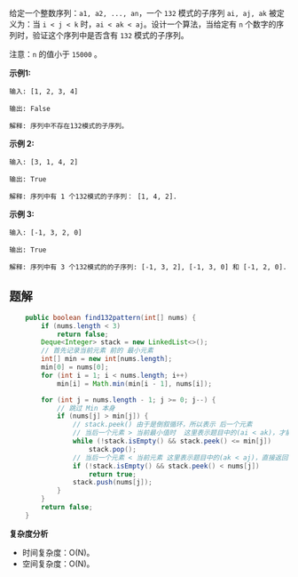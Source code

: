 给定一个整数序列：`a1, a2, ..., an`，一个 `132` 模式的子序列 `ai, aj, ak` 被定义为：当 `i < j < k` 时，`ai < ak < aj`。设计一个算法，当给定有 `n` 个数字的序列时，验证这个序列中是否含有 `132` 模式的子序列。

注意：`n` 的值小于 `15000` 。

**示例1:**

```
输入: [1, 2, 3, 4]

输出: False

解释: 序列中不存在132模式的子序列。
```

**示例 2:**

```
输入: [3, 1, 4, 2]

输出: True

解释: 序列中有 1 个132模式的子序列： [1, 4, 2].
```

**示例 3:**

```
输入: [-1, 3, 2, 0]

输出: True

解释: 序列中有 3 个132模式的的子序列: [-1, 3, 2], [-1, 3, 0] 和 [-1, 2, 0].
```

## 题解

```java
    public boolean find132pattern(int[] nums) {
        if (nums.length < 3)
            return false;
        Deque<Integer> stack = new LinkedList<>();
        // 首先记录当前元素 前的 最小元素
        int[] min = new int[nums.length];
        min[0] = nums[0];
        for (int i = 1; i < nums.length; i++)
            min[i] = Math.min(min[i - 1], nums[i]);

        for (int j = nums.length - 1; j >= 0; j--) {
            // 跳过 Min 本身
            if (nums[j] > min[j]) {
                // stack.peek() 由于是倒叙循环，所以表示 后一个元素
                // 当后一个元素 > 当前最小值时  这里表示题目中的(ai < ak)，才能跳过 while
                while (!stack.isEmpty() && stack.peek() <= min[j])
                    stack.pop();
                // 当后一个元素 < 当前元素 这里表示题目中的(ak < aj)，直接返回，证明已经有成立的了
                if (!stack.isEmpty() && stack.peek() < nums[j])
                    return true;
                stack.push(nums[j]);
            }
        }
        return false;
    }
```

**复杂度分析**

- 时间复杂度：O(N)。
- 空间复杂度：O(N)。